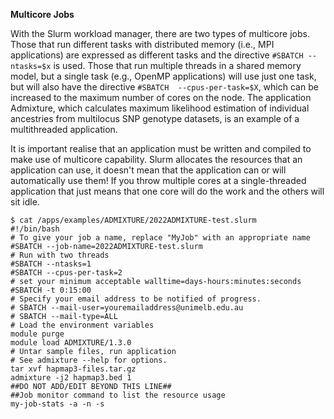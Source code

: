 **Multicore Jobs**

With the Slurm workload manager, there are two types of multicore jobs. Those that run different tasks with distributed memory (i.e., MPI 
applications) are expressed as different tasks and the directive `#SBATCH --ntasks=$x` is used. Those that run multiple threads in a shared 
memory model, but a single task (e.g., OpenMP applications) will use just one task, but will also have the directive `#SBATCH 
--cpus-per-task=$X`, which can be increased to the maximum number of cores on the node. The application Admixture, which calculates maximum 
likelihood estimation of individual ancestries from multilocus SNP genotype datasets, is an example of a multithreaded application.

It is important realise that an application must be written and compiled to make use of multicore capability. Slurm allocates the resources 
that an application can use, it doesn't mean that the application can or will automatically use them! If you throw multiple cores at a 
single-threaded application that just means that one core will do the work and the others will sit idle.

```
$ cat /apps/examples/ADMIXTURE/2022ADMIXTURE-test.slurm 
#!/bin/bash
# To give your job a name, replace "MyJob" with an appropriate name
#SBATCH --job-name=2022ADMIXTURE-test.slurm
# Run with two threads
#SBATCH --ntasks=1 
#SBATCH --cpus-per-task=2
# set your minimum acceptable walltime=days-hours:minutes:seconds
#SBATCH -t 0:15:00
# Specify your email address to be notified of progress.
# SBATCH --mail-user=youremailaddress@unimelb.edu.au
# SBATCH --mail-type=ALL
# Load the environment variables
module purge
module load ADMIXTURE/1.3.0
# Untar sample files, run application
# See admixture --help for options.
tar xvf hapmap3-files.tar.gz
admixture -j2 hapmap3.bed 1
##DO NOT ADD/EDIT BEYOND THIS LINE##
##Job monitor command to list the resource usage
my-job-stats -a -n -s
```
